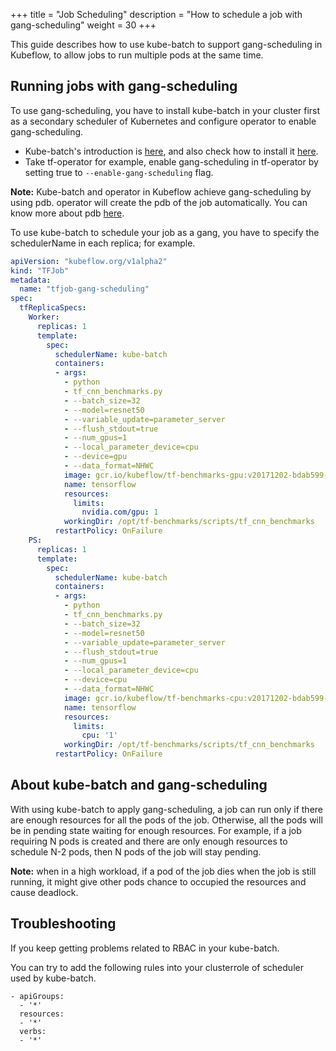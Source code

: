 +++
title = "Job Scheduling"
description = "How to schedule a job with gang-scheduling"
weight = 30
+++

This guide describes how to use kube-batch to support gang-scheduling in 
Kubeflow, to allow jobs to run multiple pods at the same time.

## Running jobs with gang-scheduling
To use gang-scheduling, you have to install kube-batch in your cluster first as a secondary scheduler of Kubernetes and configure operator to enable gang-scheduling. 

* Kube-batch's introduction is [here](https://github.com/kubernetes-sigs/kube-batch), and also check how to install it [here](https://github.com/kubernetes-sigs/kube-batch/blob/master/doc/usage/tutorial.md).
* Take tf-operator for example, enable gang-scheduling in tf-operator by setting true to `--enable-gang-scheduling` flag.

**Note:** Kube-batch and operator in Kubeflow achieve gang-scheduling by using pdb. operator will create the pdb of the job automatically. You can know more about pdb [here](https://kubernetes.io/docs/tasks/run-application/configure-pdb/).

To use kube-batch to schedule your job as a gang, you have to specify the schedulerName in each replica; for example.

```yaml
apiVersion: "kubeflow.org/v1alpha2"
kind: "TFJob"
metadata:
  name: "tfjob-gang-scheduling"
spec:
  tfReplicaSpecs:
    Worker:
      replicas: 1
      template:
        spec:
          schedulerName: kube-batch
          containers:
          - args:
            - python
            - tf_cnn_benchmarks.py
            - --batch_size=32
            - --model=resnet50
            - --variable_update=parameter_server
            - --flush_stdout=true
            - --num_gpus=1
            - --local_parameter_device=cpu
            - --device=gpu
            - --data_format=NHWC
            image: gcr.io/kubeflow/tf-benchmarks-gpu:v20171202-bdab599-dirty-284af3
            name: tensorflow
            resources:
              limits:
                nvidia.com/gpu: 1
            workingDir: /opt/tf-benchmarks/scripts/tf_cnn_benchmarks
          restartPolicy: OnFailure
    PS:
      replicas: 1
      template:
        spec:
          schedulerName: kube-batch
          containers:
          - args:
            - python
            - tf_cnn_benchmarks.py
            - --batch_size=32
            - --model=resnet50
            - --variable_update=parameter_server
            - --flush_stdout=true
            - --num_gpus=1
            - --local_parameter_device=cpu
            - --device=cpu
            - --data_format=NHWC
            image: gcr.io/kubeflow/tf-benchmarks-cpu:v20171202-bdab599-dirty-284af3
            name: tensorflow
            resources:
              limits:
                cpu: '1'
            workingDir: /opt/tf-benchmarks/scripts/tf_cnn_benchmarks
          restartPolicy: OnFailure
```

## About kube-batch and gang-scheduling
With using kube-batch to apply gang-scheduling, a job can run only if there are enough resources for all the pods of the job. Otherwise, all the pods will be in pending state waiting for enough resources. For example, if a job requiring N pods is created and there are only enough resources to schedule N-2 pods, then N pods of the job will stay pending.

**Note:** when in a high workload, if a pod of the job dies when the job is still running, it might give other pods chance to occupied the resources and cause deadlock. 

## Troubleshooting 

If you keep getting problems related to RBAC in your kube-batch.

You can try to add the following rules into your clusterrole of scheduler used by kube-batch.
```
- apiGroups:
  - '*'
  resources:
  - '*'
  verbs:
  - '*'
```